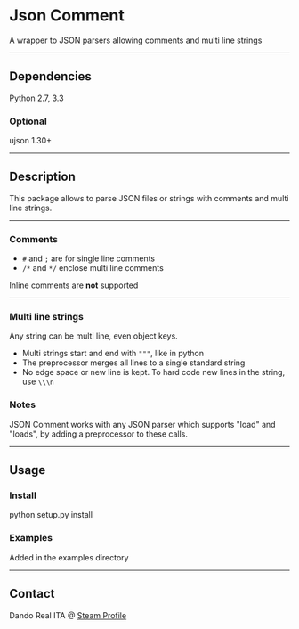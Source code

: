 ﻿
# Json Comment

A wrapper to JSON parsers allowing comments and multi line strings

- - -

## Dependencies

Python 2.7, 3.3

### Optional

ujson 1.30+

- - -

## Description

This package allows to parse JSON files or strings with comments and multi line strings.

- - -

### Comments

* `#` and `;` are for single line comments
* `/*` and `*/` enclose multi line comments

Inline comments are **not** supported

- - -

### Multi line strings

Any string can be multi line, even object keys.

* Multi strings start and end with `"""`, like in python
* The preprocessor merges all lines to a single standard string
* No edge space or new line is kept. To hard code new lines in the string, use `\\\n`

### Notes

JSON Comment works with any JSON parser which supports "load" and "loads", by adding a preprocessor to these calls.

- - -

## Usage

### Install

python setup.py install

### Examples

Added in the examples directory

- - -

## Contact

Dando Real ITA @ [Steam Profile](http://steamcommunity.com/id/dandorealita)
